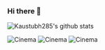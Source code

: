 ### Hi there 👋

![Kaustubh285's github stats](https://github-readme-stats.vercel.app/api?username=kaustubh285&show_icons=true&theme=solarized-dark&include_all_commits=true&count_private=true&show_owner=true)
<!--![Kaustubh285's languages used](https://github-readme-stats.vercel.app/api/top-langs/?username=kaustubh285&theme=solarized-dark&layout=compact) -->
![Cinema](https://github-readme-stats.vercel.app/api/pin/?username=kaustubh285&repo=cinema&theme=solarized-dark)
![Cinema](https://github-readme-stats.vercel.app/api/pin/?username=kaustubh285&repo=hulu-clone&theme=solarized-dark)
![Cinema](https://github-readme-stats.vercel.app/api/pin/?username=kaustubh285&repo=netflix-clone&theme=solarized-dark)
<!--
**kaustubh285/kaustubh285** is a ✨ _special_ ✨ repository because its `README.md` (this file) appears on your GitHub profile.

Here are some ideas to get you started:

- 🔭 I’m currently working on ...
- 🌱 I’m currently learning ...
- 👯 I’m looking to collaborate on ...
- 🤔 I’m looking for help with ...
- 💬 Ask me about ...
- 📫 How to reach me: ...
- 😄 Pronouns: ...
- ⚡ Fun fact: ...
-->
